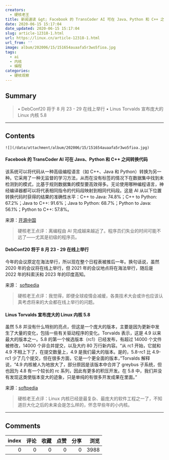 ```yaml
---
creators:
  - 硬核老王
title: 新闻速读 &gt; Facebook 的 TransCoder AI 可在 Java、Python 和 C++ 之间转换代码
date: 2020-06-15 15:17:04
date_updated: 2020-06-15 15:17:04
slug: article-12318-1.html
url: https://linux.cn/article-12318-1.html
url_from: ''
image: album/202006/15/151654auaafa5r3wo5fioa.jpg
tags:
  - ai
  - 内核
  - 编程
categories:
  - 硬核观察
---
```


## Summary

> • DebConf20 将于 8 月 23 - 29 在线上举行 • Linus Torvalds 宣布庞大的 Linux 内核 5.8

***

<!-- more -->

## Contents

`![](/data/attachment/album/202006/15/151654auaafa5r3wo5fioa.jpg)`

#### Facebook 的 TransCoder AI 可在 Java、Python 和 C++ 之间转换代码

该系统可以将代码从一种高级编程语言（如 C++、Java 和 Python）转换为另一种。它采用了一种无监督的学习方法，从而在没有标签的情况下在数据集中找到未检测到的模式，比基于规则数据集的模型要高效得多。无论使用哪种编程语言，神经编译器都可以将代表相同指令的代码段映射到相同代码段。这是 AI 从以下位置转换代码时获得的结果的准确性水平：C++ to Java: 74.8%；C++ to Python: 67.2%；Java to C++: 91.6%；Java to Python: 68.7%；Python to Java: 56.1%；Python to C++: 57.8%。

来源：[开源中国](https://www.oschina.net/news/116438/facebook-transcoder-ai-converts-code-java-python-c)

> 
> 硬核老王点评：离编程由 AI 完成越来越近了。程序员们失业的时间可能不远了——尤其是初级的程序员。
> 
> 
> 

#### DebConf20 将于 8 月 23 - 29 在线上举行

今年的会议原定在海法举行，所以现在整个日程表被推后一年。换句话说，虽然 2020 年的会议将在线上举行，但 2021 年的会议地点将在海法举行，随后是 2022 年的科索沃和 2023 年的印度高知。

来源： [softpedia](https://news.softpedia.com/news/debconf20-debian-developer-conference-will-take-place-online-530251.shtml)

> 
> 硬核老王点评：我觉得，即便全球疫情会减缓，各类技术大会或许也应该认真考虑将来的大会都在线上举行的问题。
> 
> 
> 

#### Linus Torvalds 宣布庞大的 Linux 内核 5.8

虽然 5.8 并没有什么特别的亮点，但这是一个庞大的版本，主要是因为更新中发生了大量的变化，包括一些有关驱动程序的变化。Torvalds 表示，这是 4.9 以来最大的版本之一。5.8 的第一个候选版本（rc1）已经发布，有超过 14000 个文件被修改，14000 个非合并提交，以及大约 80 万行新内容。“从 rc1 开始，它就和 4.9 不相上下了，在提交数量上，4.9 是我们最大的版本。是的，5.8-rc1 比 4.9-rc1 少了几个提交，但在很多方面，它是一个更全面的版本，”Torvalds 解释说，“4.9 内核被人为地放大了，部分原因是该版本中合并了 greybus 子系统，但也因为 4.8 有一个较长的 rc 系列，因此有更多的积压开发。在 5.8 中，我们并没有发现这类使版本变大的迹象，只是单纯的有很多开发成果在里面。”

来源：[softpedia](https://news.softpedia.com/news/linus-torvalds-announces-massive-linux-kernel-5-8-update-530256.shtml)

> 
> 硬核老王点评：Linux 内核已经是最复杂、最庞大的软件工程之一了，不知道巨大化之后的未来会是怎么样的，怀念早些年的小内核。
> 
> 
>

***

## Comments


|   index |   评论 |   收藏 |   点赞 |   分享 |   浏览 |
|--------:|-------:|-------:|-------:|-------:|-------:|
|       0 |      0 |      0 |      0 |      0 |   3988 |
